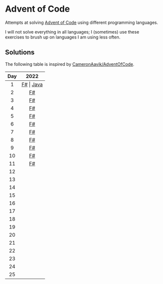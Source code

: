 # Advent of Code

Attempts at solving [Advent of Code](https://adventofcode.com/) using different programming languages.

I will not solve everything in all languages; I (sometimes) use these exercises to brush up on languages I am using less often.

## Solutions

The following table is inspired by [CameronAavik/AdventOfCode](https://github.com/CameronAavik/AdventOfCode). 

|  Day  |                   2022                   |
| :---: | :--------------------------------------: |
|   1   | [F#][fsharp202201] \| [Java][java202201] |
|   2   |            [F#][fsharp202202]            |
|   3   |            [F#][fsharp202203]            |
|   4   |            [F#][fsharp202204]            |
|   5   |            [F#][fsharp202205]            |
|   6   |            [F#][fsharp202206]            |
|   7   |            [F#][fsharp202207]            |
|   8   |            [F#][fsharp202208]            |
|   9   |            [F#][fsharp202209]            |
|  10   |            [F#][fsharp202210]            |
|  11   |            [F#][fsharp202211]            |
|  12   |                                          |
|  13   |                                          |
|  14   |                                          |
|  15   |                                          |
|  16   |                                          |
|  17   |                                          |
|  18   |                                          |
|  19   |                                          |
|  20   |                                          |
|  21   |                                          |
|  22   |                                          |
|  23   |                                          |
|  24   |                                          |
|  25   |                                          |



[fsharp202201]: AOCFSharp/Year2022/Solutions/Day01.fs
[fsharp202202]: AOCFSharp/Year2022/Solutions/Day02.fs
[fsharp202203]: AOCFSharp/Year2022/Solutions/Day03.fs
[fsharp202204]: AOCFSharp/Year2022/Solutions/Day04.fs
[fsharp202205]: AOCFSharp/Year2022/Solutions/Day05.fs
[fsharp202206]: AOCFSharp/Year2022/Solutions/Day06.fs
[fsharp202207]: AOCFSharp/Year2022/Solutions/Day07.fs
[fsharp202208]: AOCFSharp/Year2022/Solutions/Day08.fs
[fsharp202209]: AOCFSharp/Year2022/Solutions/Day09.fs
[fsharp202210]: AOCFSharp/Year2022/Solutions/Day10.fs
[fsharp202211]: AOCFSharp/Year2022/Solutions/Day11.fs
[java202201]: AOCJava/src/main/java/org/markusbrammer/adventofcode/year2022/Day01.java